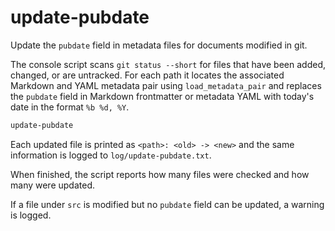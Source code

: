 # update-pubdate

Update the `pubdate` field in metadata files for documents modified in git.

The console script scans `git status --short` for files that have been added,
changed, or are untracked. For each path it locates the associated Markdown and YAML
metadata pair using `load_metadata_pair` and replaces the `pubdate` field in
Markdown frontmatter or metadata YAML with today's date in the format `%b %d, %Y`.

```bash
update-pubdate
```

Each updated file is printed as `<path>: <old> -> <new>` and the same information
is logged to `log/update-pubdate.txt`.

When finished, the script reports how many files were checked and how many were
updated.

If a file under `src` is modified but no `pubdate` field can be updated, a
warning is logged.
